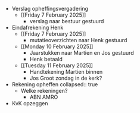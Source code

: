 - Verslag opheffingsvergadering
	- [[Friday 7 February 2025]]
		- verslag naar bestuur gestuurd
- Eindafrekening Henk
	- [[Friday 7 February 2025]]
		- mutatieoverzichten naar Henk gestuurd
	- [[Monday 10 February 2025]]
		- Jaarstukken naar Martien en Jos gestuurd
		- Henk betaald
	- [[Tuesday 11 February 2025]]
		- Handtekening Martien binnen
		- Jos Groot zondag in de kerk?
- Rekening opheffen
  collapsed:: true
	- Welke rekeningen?
		- ABN AMRO
- KvK opzeggen
